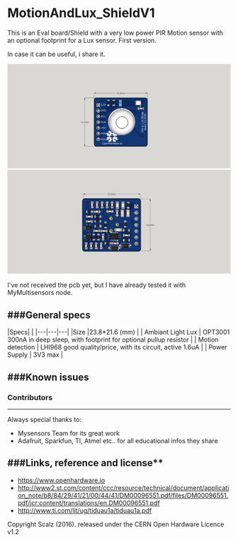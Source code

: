 # MotionAndLux_ShieldV1

This is an Eval board/Shield with a very low power PIR Motion sensor with an optional footprint for a Lux sensor. First version.

In case it can be useful, i share it.

<img src="https://raw.githubusercontent.com/scalz/MotionAndLux_ShieldV1/master/Img/pir_lux_small_top.png" alt=""> 

<img src="https://raw.githubusercontent.com/scalz/MotionAndLux_ShieldV1/master/Img/pir_lux_small_bottom.png" alt=""> 

I've not received the pcb yet, but I have already tested it with MyMultisensors node.

###General specs
------

|Specs|  |
|---|---|---|
|Size |23.8*21.6 (mm) |
| Ambiant Light Lux | OPT3001 300nA in deep sleep, with footprint for optional pullup resistor |
| Motion detection | LHI968 good quality/price, with its circuit, active 1.6uA |
| Power Supply | 3V3 max |

###Known issues
------ 

### Contributors
------
Always special thanks to:
- Mysensors Team for its great work
- Adafruit, Sparkfun, TI, Atmel etc.. for all educational infos they share

###Links, reference and license** 
------
- https://www.openhardware.io
- http://www2.st.com/content/ccc/resource/technical/document/application_note/b8/84/29/41/21/00/44/41/DM00096551.pdf/files/DM00096551.pdf/jcr:content/translations/en.DM00096551.pdf
- http://www.ti.com/lit/ug/tiduau1a/tiduau1a.pdf

Copyright Scalz (2016). released under the CERN Open Hardware Licence v1.2
